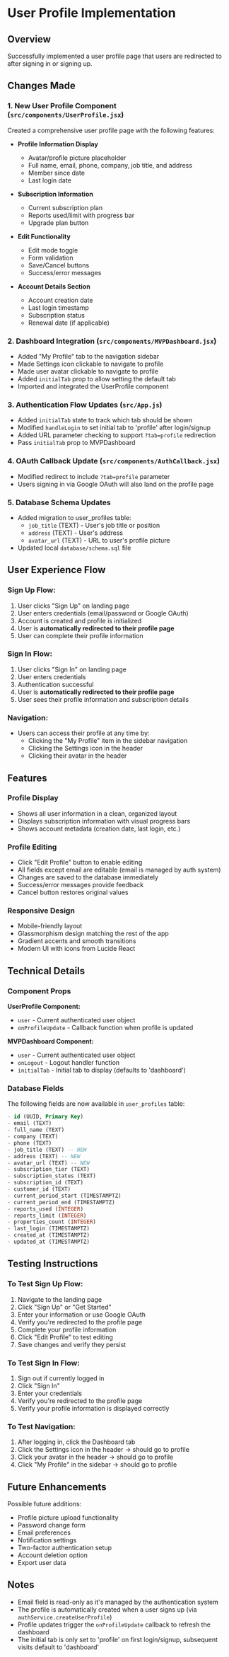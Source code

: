 # User Profile Implementation

## Overview
Successfully implemented a user profile page that users are redirected to after signing in or signing up.

## Changes Made

### 1. New User Profile Component (`src/components/UserProfile.jsx`)
Created a comprehensive user profile page with the following features:
- **Profile Information Display**
  - Avatar/profile picture placeholder
  - Full name, email, phone, company, job title, and address
  - Member since date
  - Last login date

- **Subscription Information**
  - Current subscription plan
  - Reports used/limit with progress bar
  - Upgrade plan button

- **Edit Functionality**
  - Edit mode toggle
  - Form validation
  - Save/Cancel buttons
  - Success/error messages

- **Account Details Section**
  - Account creation date
  - Last login timestamp
  - Subscription status
  - Renewal date (if applicable)

### 2. Dashboard Integration (`src/components/MVPDashboard.jsx`)
- Added "My Profile" tab to the navigation sidebar
- Made Settings icon clickable to navigate to profile
- Made user avatar clickable to navigate to profile
- Added `initialTab` prop to allow setting the default tab
- Imported and integrated the UserProfile component

### 3. Authentication Flow Updates (`src/App.js`)
- Added `initialTab` state to track which tab should be shown
- Modified `handleLogin` to set initial tab to 'profile' after login/signup
- Added URL parameter checking to support `?tab=profile` redirection
- Pass `initialTab` prop to MVPDashboard

### 4. OAuth Callback Update (`src/components/AuthCallback.jsx`)
- Modified redirect to include `?tab=profile` parameter
- Users signing in via Google OAuth will also land on the profile page

### 5. Database Schema Updates
- Added migration to user_profiles table:
  - `job_title` (TEXT) - User's job title or position
  - `address` (TEXT) - User's address
  - `avatar_url` (TEXT) - URL to user's profile picture
- Updated local `database/schema.sql` file

## User Experience Flow

### Sign Up Flow:
1. User clicks "Sign Up" on landing page
2. User enters credentials (email/password or Google OAuth)
3. Account is created and profile is initialized
4. User is **automatically redirected to their profile page**
5. User can complete their profile information

### Sign In Flow:
1. User clicks "Sign In" on landing page
2. User enters credentials
3. Authentication successful
4. User is **automatically redirected to their profile page**
5. User sees their profile information and subscription details

### Navigation:
- Users can access their profile at any time by:
  - Clicking the "My Profile" item in the sidebar navigation
  - Clicking the Settings icon in the header
  - Clicking their avatar in the header

## Features

### Profile Display
- Shows all user information in a clean, organized layout
- Displays subscription information with visual progress bars
- Shows account metadata (creation date, last login, etc.)

### Profile Editing
- Click "Edit Profile" button to enable editing
- All fields except email are editable (email is managed by auth system)
- Changes are saved to the database immediately
- Success/error messages provide feedback
- Cancel button restores original values

### Responsive Design
- Mobile-friendly layout
- Glassmorphism design matching the rest of the app
- Gradient accents and smooth transitions
- Modern UI with icons from Lucide React

## Technical Details

### Component Props
**UserProfile Component:**
- `user` - Current authenticated user object
- `onProfileUpdate` - Callback function when profile is updated

**MVPDashboard Component:**
- `user` - Current authenticated user object
- `onLogout` - Logout handler function
- `initialTab` - Initial tab to display (defaults to 'dashboard')

### Database Fields
The following fields are now available in `user_profiles` table:
```sql
- id (UUID, Primary Key)
- email (TEXT)
- full_name (TEXT)
- company (TEXT)
- phone (TEXT)
- job_title (TEXT) -- NEW
- address (TEXT) -- NEW
- avatar_url (TEXT) -- NEW
- subscription_tier (TEXT)
- subscription_status (TEXT)
- subscription_id (TEXT)
- customer_id (TEXT)
- current_period_start (TIMESTAMPTZ)
- current_period_end (TIMESTAMPTZ)
- reports_used (INTEGER)
- reports_limit (INTEGER)
- properties_count (INTEGER)
- last_login (TIMESTAMPTZ)
- created_at (TIMESTAMPTZ)
- updated_at (TIMESTAMPTZ)
```

## Testing Instructions

### To Test Sign Up Flow:
1. Navigate to the landing page
2. Click "Sign Up" or "Get Started"
3. Enter your information or use Google OAuth
4. Verify you're redirected to the profile page
5. Complete your profile information
6. Click "Edit Profile" to test editing
7. Save changes and verify they persist

### To Test Sign In Flow:
1. Sign out if currently logged in
2. Click "Sign In"
3. Enter your credentials
4. Verify you're redirected to the profile page
5. Verify your profile information is displayed correctly

### To Test Navigation:
1. After logging in, click the Dashboard tab
2. Click the Settings icon in the header → should go to profile
3. Click your avatar in the header → should go to profile
4. Click "My Profile" in the sidebar → should go to profile

## Future Enhancements

Possible future additions:
- Profile picture upload functionality
- Password change form
- Email preferences
- Notification settings
- Two-factor authentication setup
- Account deletion option
- Export user data

## Notes

- Email field is read-only as it's managed by the authentication system
- The profile is automatically created when a user signs up (via `authService.createUserProfile`)
- Profile updates trigger the `onProfileUpdate` callback to refresh the dashboard
- The initial tab is only set to 'profile' on first login/signup, subsequent visits default to 'dashboard'
